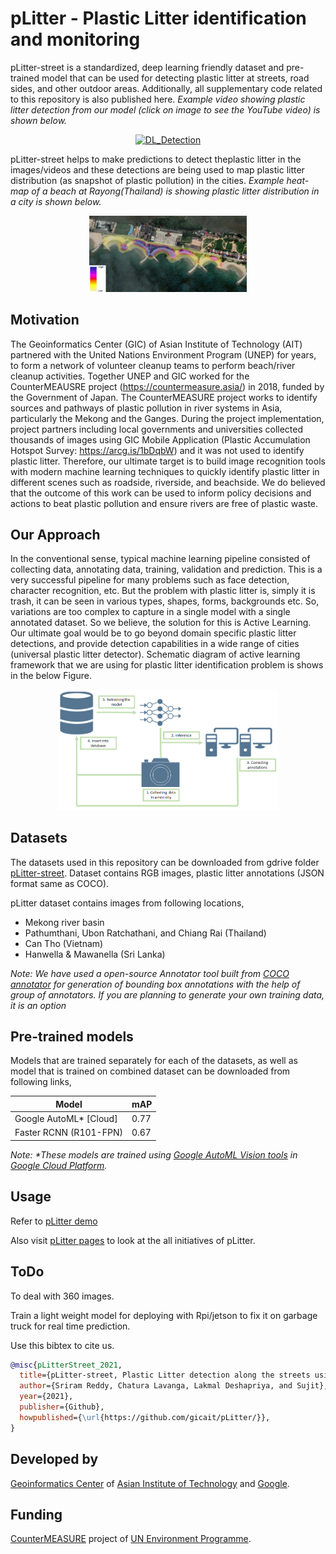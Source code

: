 # pLitter - Plastic Litter identification and monitoring

pLitter-street is a standardized, deep learning friendly dataset and pre-trained model that can be used for detecting plastic litter at streets, road sides, and other outdoor areas. Additionally, all supplementary code related to this repository is also published here. *Example video showing plastic litter detection from our model (click on image to see the YouTube video) is shown below.*

<p align="center">
<a href="https://www.youtube.com/watch?v=REv0XEcWXVE" target="_blank">
<img src="https://img.youtube.com/vi/REv0XEcWXVE/0.jpg" alt="DL_Detection" width="50%"/>
</a>
</p>

pLitter-street helps to make predictions to detect theplastic litter in the images/videos and these detections are being used to map plastic litter distribution (as snapshot of plastic pollution) in the cities. *Example heat-map of a beach at Rayong(Thailand) is showing plastic litter distribution in a city is shown below.*

<p align="center">
<img src="./demo/figures/example_heatmap.PNG" alt="HeatMap" width="50%"/>
</p>

## Motivation

The Geoinformatics Center (GIC) of Asian Institute of Technology (AIT) partnered with the United Nations Environment Program (UNEP) for years, to form a network of volunteer cleanup teams to perform beach/river cleanup activities. Together UNEP and GIC worked for the CounterMEAUSRE project (https://countermeasure.asia/) in 2018, funded by the Government of Japan. The CounterMEASURE project works to identify sources and pathways of plastic pollution in river systems in Asia, particularly the Mekong and the Ganges. During the project implementation, project partners including local governments and universities collected thousands of images using GIC Mobile Application (Plastic Accumulation Hotspot Survey: https://arcg.is/1bDqbW) and it was not used to identify plastic litter. Therefore, our ultimate target is to build image recognition tools with modern machine learning techniques to quickly identify plastic litter in different scenes such as roadside, riverside, and beachside. We do believed that the outcome of this work can be used to inform policy decisions and actions to beat plastic pollution and ensure rivers are free of plastic waste.

## Our Approach

In the conventional sense, typical machine learning pipeline consisted of collecting data, annotating data, training, validation and prediction. This is a very successful pipeline for many problems such as face detection, character recognition, etc. But the problem with plastic litter is, simply it is trash, it can be seen in various types, shapes, forms, backgrounds etc. So, variations are too complex to capture in a single model with a single annotated dataset. So we believe, the solution for this is Active Learning. Our ultimate goal would be to go beyond domain specific plastic litter detections, and provide detection capabilities in a wide range of cities (universal plastic litter detector). Schematic diagram of active learning framework that we are using for plastic litter identification problem is shows in the below Figure. 

<p align="center">
<img src="./demo/figures/active_learning.PNG" alt="HeatMap" width="70%"/>
</p>


## Datasets

The datasets used in this repository can be downloaded from gdrive folder [pLitter-street](https://drive.google.com/drive/folders/165ZP5b9yU6Za8nfhdfGpoSyGFJTUpfiI?usp=sharing). Dataset contains RGB images, plastic litter annotations (JSON format same as COCO).

pLitter dataset contains images from following locations,
* Mekong river basin
* Pathumthani, Ubon Ratchathani, and Chiang Rai (Thailand)
* Can Tho (Vietnam)
* Hanwella & Mawanella (Sri Lanka)


*Note: We have used a open-source Annotator tool built from [COCO annotator](https://github.com/jsbroks/coco-annotator) for generation of bounding box annotations with the help of group of annotators. If you are planning to generate your own training data, it is an option*

## Pre-trained models

Models that are trained separately for each of the datasets, as well as model that is trained on combined dataset can be downloaded from following links,

<!---
| Talaad Thai | Rangsit | Ubon Ratchathani I | Chiang Rai I | Ubon Ratchathani II | Chiang Rai II | <ins>Combined Dataset</ins> |
| --- | --- | --- | --- | --- | --- | --- |
| [Docker](#) | [Docker](#) | Docker (ongoing) | Docker (ongoing) | Docker (ongoing) | Docker (ongoing) | [Docker](#) |
| [EDGE Model](#) | [EDGE Model](#) | EDGE Model (ongoing) | EDGE Model (ongoing) | EDGE Model (ongoing) | EDGE Model (ongoing) | [EDGE Model](#) |
| mAP = xx | mAP = xx | mAP = (ongoing) | mAP = (ongoing) | mAP = (ongoing) | mAP = (ongoing) | mAP = (ongoing) |
-->

| Model | mAP |
| --- | --- |
| Google AutoML\* [Cloud] | 0.77 |
| Faster RCNN (R101-FPN) | 0.67 |

*Note: \*These models are trained using [Google AutoML Vision tools](https://cloud.google.com/automl) in [Google Cloud Platform](https://cloud.google.com/).*

## Usage

Refer to [pLitter demo](/demo/pLitterStreet_demo.ipynb)

Also visit [pLitter pages](https://plitter.org) to look at the all initiatives of pLitter.

## ToDo

To deal with 360 images.

Train a light weight model for deploying with Rpi/jetson to fix it on garbage truck for real time prediction. 

<!-- ## Citation
```
``` -->
Use this bibtex to cite us.

```BibTeX
@misc{pLitterStreet_2021,
  title={pLitter-street, Plastic Litter detection along the streets using deep learning},
  author={Sriram Reddy, Chatura Lavanga, Lakmal Deshapriya, and Sujit},
  year={2021},
  publisher={Github},
  howpublished={\url{https://github.com/gicait/pLitter/}},
}
```

## Developed by

[Geoinformatics Center](www.geoinfo.ait.ac.th) of [Asian Institute of Technology](www.ait.ac.th) and [Google](https://about.google/).

<!-- __Our Team__
* To be added
* ... -->

## Funding

[CounterMEASURE](https://countermeasure.asia/) project of [UN Environment Programme](https://www.unep.org/).
